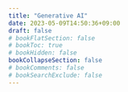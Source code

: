 ```yaml
---
title: "Generative AI"
date: 2023-05-09T14:50:36+09:00
draft: false
# bookFlatSection: false
# bookToc: true
# bookHidden: false
bookCollapseSection: false
# bookComments: false
# bookSearchExclude: false
---
```

